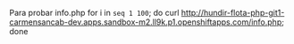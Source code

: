Para probar info.php
for i in `seq 1 100`; do curl http://hundir-flota-php-git1-carmensancab-dev.apps.sandbox-m2.ll9k.p1.openshiftapps.com/info.php; done




